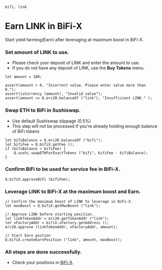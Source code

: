 ```meta-Currency
bifi, link
```

# Earn LINK in BiFi-X

Start yield farming(Earn) after leveraging at maximum boost in BiFi-X.

### Set amount of LINK to use.

- Please check your deposit of LINK and enter the amount to use.
- If you do not have any deposit of LINK, use the **Buy Tokens** menu.

```input LINK
let amount = 100;
```

```input-Verify
assert(amount > 0, "Incorrect value. Please enter value more than 0.");
assert(isCurrency (amount), "Invalid value");
assert(amount <= Q.erc20.balanceOf ("link"), "Insufficient LINK." );
```

### Swap ETH to BiFi in Sushiswap.

- Use default Sushiswap slippage (0.5%)
- This step will not be processed if you're already holding enough balance of BiFi tokens

```taster
let bifiBalance = Q.erc20.balanceOf ("bifi");
let bifiFee = Q.bifiX.getFee ();
if (bifiBalance < bifiFee) {
    Q.sushi.swapETHForExactTokens ("bifi", bifiFee - bifiBalance);
}
```

### Confirm BiFi to be used for service fee in BiFi-X.

```taster
Q.bifiX.approveBiFi (bifiFee);
```

### Leverage LINK to BiFi-X at the maximum boost and Earn.

```taster
// Confirm the maximum boost of LINK to leverage in BiFi-X.
let maxBoost = Q.bifiX.getMaxBoost ("link");

// Approve LINK before starting position.
let linkTokenAddr = erc20.getTokenAddr ("link");
let xFactoryAddr = bifiX.xFactory.getAddress ();
erc20.approve (linkTokenAddr, xFactoryAddr, amount);

// Start Earn postion
Q.bifiX.createEarnPosition ("link", amount, maxBoost);
```

### All steps are done successfully.

- Check your positions in [BiFi-X](https://x.bifi.finance/).
